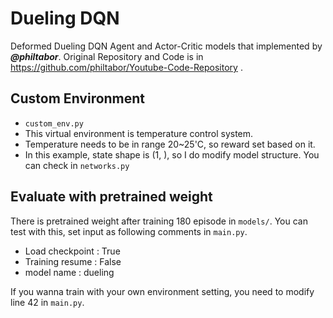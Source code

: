 # Dueling DQN
Deformed Dueling DQN Agent and Actor-Critic models that implemented by ***@philtabor***.
Original Repository and Code is in https://github.com/philtabor/Youtube-Code-Repository .

## Custom Environment
- `custom_env.py`
- This virtual environment is temperature control system. 
- Temperature needs to be in range 20~25'C, so reward set based on it.
- In this example, state shape is (1, ), so I do modify model structure. You can check in `networks.py` 

## Evaluate with pretrained weight
There is pretrained weight after training 180 episode in `models/`. You can test with this, set input as following comments in `main.py`.
- Load checkpoint : True
- Training resume : False
- model name : dueling

If you wanna train with your own environment setting, you need to modify line 42 in `main.py`.
